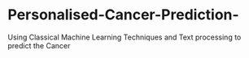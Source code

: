 # Personalised-Cancer-Prediction-
Using Classical Machine Learning Techniques and Text processing to predict the Cancer 
